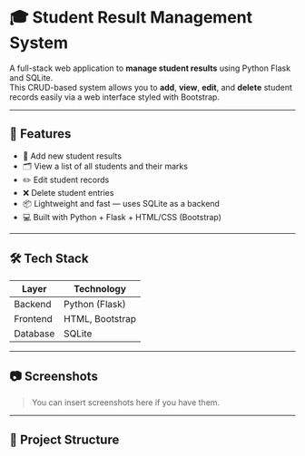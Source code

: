 # 🎓 Student Result Management System

A full-stack web application to **manage student results** using Python Flask and SQLite.  
This CRUD-based system allows you to **add**, **view**, **edit**, and **delete** student records easily via a web interface styled with Bootstrap.

---

## 🚀 Features

- 📝 Add new student results
- 🗂 View a list of all students and their marks
- ✏️ Edit student records
- ❌ Delete student entries
- 📦 Lightweight and fast — uses SQLite as a backend
- 💻 Built with Python + Flask + HTML/CSS (Bootstrap)

---

## 🛠️ Tech Stack

| Layer      | Technology       |
|------------|------------------|
| Backend    | Python (Flask)   |
| Frontend   | HTML, Bootstrap  |
| Database   | SQLite           |

---

## 📷 Screenshots

> You can insert screenshots here if you have them.

---

## 📂 Project Structure

